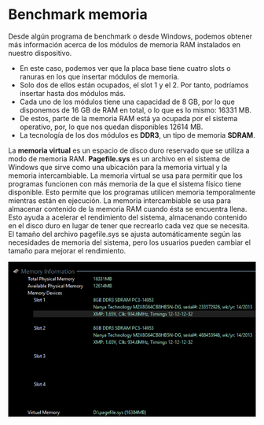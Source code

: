 # Benchmark memoria

Desde algún programa de benchmark o desde Windows, podemos obtener más información acerca de los módulos de memoria RAM instalados en nuestro dispositivo.

- En este caso, podemos ver que la placa base tiene cuatro slots o ranuras en los que insertar módulos de memoria.
- Solo dos de ellos están ocupados, el slot 1 y el 2. Por tanto, podríamos insertar hasta dos módulos más.
- Cada uno de los módulos tiene una capacidad de 8 GB, por lo que disponemos de 16 GB de RAM en total, o lo que es lo mismo: 16331 MB.
- De estos, parte de la memoria RAM está ya ocupada por el sistema operativo, por, lo que nos quedan disponibles 12614 MB.
- La tecnología de los dos módulos es **DDR3**, un tipo de memoria **SDRAM**.

La **memoria virtual** es un espacio de disco duro reservado que se utiliza a modo de memoria RAM.  **Pagefile.sys** es un archivo en el sistema de Windows que sirve como una ubicación para la memoria virtual y la memoria intercambiable. La memoria virtual se usa para permitir que los programas funcionen con más memoria de la que el sistema físico tiene disponible. Esto permite que los programas utilicen memoria temporalmente mientras están en ejecución. La memoria intercambiable se usa para almacenar contenido de la memoria RAM cuando ésta se encuentra llena. Esto ayuda a acelerar el rendimiento del sistema, almacenando contenido en el disco duro en lugar de tener que recrearlo cada vez que se necesita. El tamaño del archivo pagefile.sys se ajusta automáticamente según las necesidades de memoria del sistema, pero los usuarios pueden cambiar el tamaño para mejorar el rendimiento.

![imagen](img/Benchmark_memoria0.png)

